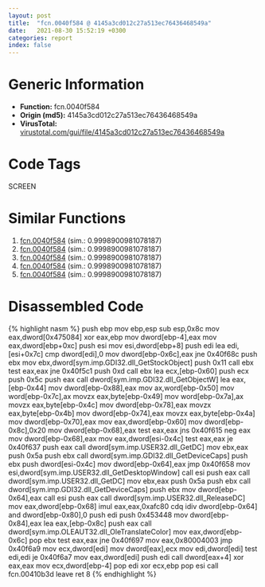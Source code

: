 ```yaml
---
layout: post
title:  "fcn.0040f584 @ 4145a3cd012c27a513ec76436468549a"
date:   2021-08-30 15:52:19 +0300
categories: report
index: false
---
```


# Generic Information
- **Function:** fcn.0040f584
- **Origin (md5):** 4145a3cd012c27a513ec76436468549a
- **VirusTotal:** [virustotal.com/gui/file/4145a3cd012c27a513ec76436468549a][virustotal_ref]

# Code Tags
<span class="tag" id="SCREEN">SCREEN</span>


# Similar Functions

1. [fcn.0040f584][similar_1_ref] (sim.: 0.9998900981078187)
2. [fcn.0040f584][similar_2_ref] (sim.: 0.9998900981078187)
3. [fcn.0040f584][similar_3_ref] (sim.: 0.9998900981078187)
4. [fcn.0040f584][similar_4_ref] (sim.: 0.9998900981078187)
5. [fcn.0040f584][similar_5_ref] (sim.: 0.9998900981078187)


# Disassembled Code

{% highlight nasm %}
push ebp
mov ebp,esp
sub esp,0x8c
mov eax,dword[0x475084]
xor eax,ebp
mov dword[ebp-4],eax
mov eax,dword[ebp+0xc]
push esi
mov esi,dword[ebp+8]
push edi
lea edi,[esi+0x7c]
cmp dword[edi],0
mov dword[ebp-0x6c],eax
jne 0x40f68c
push ebx
mov ebx,dword[sym.imp.GDI32.dll_GetStockObject]
push 0x11
call ebx
test eax,eax
jne 0x40f5c1
push 0xd
call ebx
lea ecx,[ebp-0x60]
push ecx
push 0x5c
push eax
call dword[sym.imp.GDI32.dll_GetObjectW]
lea eax,[ebp-0x44]
mov dword[ebp-0x88],eax
mov ax,word[ebp-0x50]
mov word[ebp-0x7c],ax
movzx eax,byte[ebp-0x49]
mov word[ebp-0x7a],ax
movzx eax,byte[ebp-0x4c]
mov dword[ebp-0x78],eax
movzx eax,byte[ebp-0x4b]
mov dword[ebp-0x74],eax
movzx eax,byte[ebp-0x4a]
mov dword[ebp-0x70],eax
mov eax,dword[ebp-0x60]
mov dword[ebp-0x8c],0x20
mov dword[ebp-0x68],eax
test eax,eax
jns 0x40f615
neg eax
mov dword[ebp-0x68],eax
mov eax,dword[esi-0x4c]
test eax,eax
je 0x40f637
push eax
call dword[sym.imp.USER32.dll_GetDC]
mov ebx,eax
push 0x5a
push ebx
call dword[sym.imp.GDI32.dll_GetDeviceCaps]
push ebx
push dword[esi-0x4c]
mov dword[ebp-0x64],eax
jmp 0x40f658
mov esi,dword[sym.imp.USER32.dll_GetDesktopWindow]
call esi
push eax
call dword[sym.imp.USER32.dll_GetDC]
mov ebx,eax
push 0x5a
push ebx
call dword[sym.imp.GDI32.dll_GetDeviceCaps]
push ebx
mov dword[ebp-0x64],eax
call esi
push eax
call dword[sym.imp.USER32.dll_ReleaseDC]
mov eax,dword[ebp-0x68]
imul eax,eax,0xafc80
cdq 
idiv dword[ebp-0x64]
and dword[ebp-0x80],0
push edi
push 0x453448
mov dword[ebp-0x84],eax
lea eax,[ebp-0x8c]
push eax
call dword[sym.imp.OLEAUT32.dll_OleTranslateColor]
mov eax,dword[ebp-0x6c]
pop ebx
test eax,eax
jne 0x40f697
mov eax,0x80004003
jmp 0x40f6a9
mov ecx,dword[edi]
mov dword[eax],ecx
mov edi,dword[edi]
test edi,edi
je 0x40f6a7
mov eax,dword[edi]
push edi
call dword[eax+4]
xor eax,eax
mov ecx,dword[ebp-4]
pop edi
xor ecx,ebp
pop esi
call fcn.00410b3d
leave 
ret 8
{% endhighlight %}


[similar_1_ref]: /report/fcn.0040f584@44a756939733df3681808b122b91651f
[similar_2_ref]: /report/fcn.0040f584@0c9813ad67afad78a02241f0c1f94624
[similar_3_ref]: /report/fcn.0040f584@146b14fc12cf789043a79d4f548a23bf
[similar_4_ref]: /report/fcn.0040f584@3d7f25d788af3e7f7707a736ac852465
[similar_5_ref]: /report/fcn.0040f584@9571c7458fae91969aaed3955e433f49
[virustotal_ref]: https://www.virustotal.com/gui/file/4145a3cd012c27a513ec76436468549a
